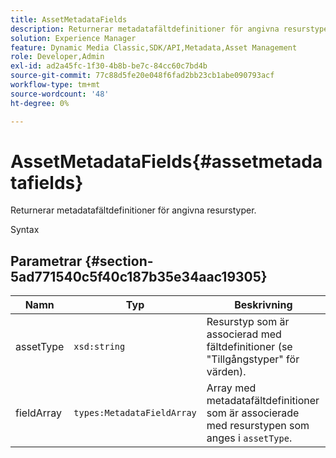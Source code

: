 ```yaml
---
title: AssetMetadataFields
description: Returnerar metadatafältdefinitioner för angivna resurstyper.
solution: Experience Manager
feature: Dynamic Media Classic,SDK/API,Metadata,Asset Management
role: Developer,Admin
exl-id: ad2a45fc-1f30-4b8b-be7c-84cc60c7bd4b
source-git-commit: 77c88d5fe20e048f6fad2bb23cb1abe090793acf
workflow-type: tm+mt
source-wordcount: '48'
ht-degree: 0%

---
```


# AssetMetadataFields{#assetmetadatafields}

Returnerar metadatafältdefinitioner för angivna resurstyper.

Syntax

## Parametrar {#section-5ad771540c5f40c187b35e34aac19305}

| Namn | Typ | Beskrivning |
|---|---|---|
| assetType | `xsd:string` | Resurstyp som är associerad med fältdefinitioner (se &quot;Tillgångstyper&quot; för värden). |
| fieldArray | `types:MetadataFieldArray` | Array med metadatafältdefinitioner som är associerade med resurstypen som anges i `assetType`. |
